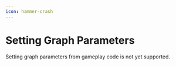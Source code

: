 ```yaml
---
icon: hammer-crash
---
```


# Setting Graph Parameters

Setting graph parameters from gameplay code is not yet supported.
